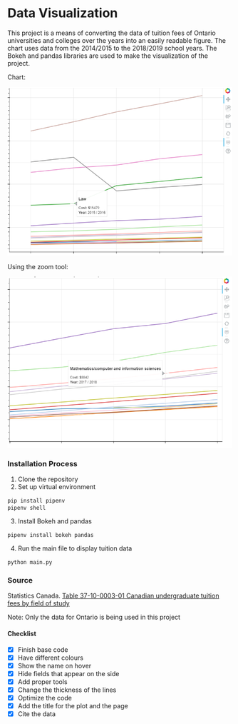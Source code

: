 # Data Visualization

This project is a means of converting the data of tuition fees of Ontario universities and colleges over the years into an easily readable figure. The chart uses data from the 2014/2015 to the 2018/2019 school years. The Bokeh and pandas libraries are used to make the visualization of the project. 

Chart: 

![alt text](https://github.com/esulu/data-visualization/blob/master/img/img1.png)

Using the zoom tool: 

![alt text](https://github.com/esulu/data-visualization/blob/master/img/img2.png)

### Installation Process

1. Clone the repository
2. Set up virtual environment 
```
pip install pipenv
pipenv shell
```
3. Install Bokeh and pandas
```
pipenv install bokeh pandas
```
4. Run the main file to display tuition data
```
python main.py
```

### Source  
Statistics Canada.  [Table  37-10-0003-01   Canadian undergraduate tuition fees by field of study](https://www150.statcan.gc.ca/t1/tbl1/en/tv.action?pid=3710000301)

Note: Only the data for Ontario is being used in this project

#### Checklist
- [x] Finish base code
- [x] Have different colours 
- [x] Show the name on hover
- [x] Hide fields that appear on the side
- [x] Add proper tools
- [x] Change the thickness of the lines
- [x] Optimize the code
- [x] Add the title for the plot and the page
- [x] Cite the data
